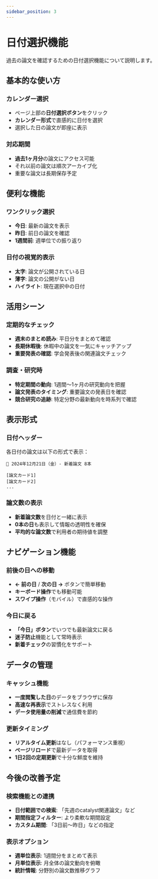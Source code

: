 ```yaml
---
sidebar_position: 3
---
```


# 日付選択機能

過去の論文を確認するための日付選択機能について説明します。

## 基本的な使い方

### カレンダー選択
- ページ上部の**日付選択ボタン**をクリック
- **カレンダー形式**で直感的に日付を選択
- 選択した日の論文が即座に表示

### 対応期間
- **過去1ヶ月分**の論文にアクセス可能
- それ以前の論文は順次アーカイブ化
- 重要な論文は長期保存予定

## 便利な機能

### ワンクリック選択
- **今日**: 最新の論文を表示
- **昨日**: 前日の論文を確認
- **1週間前**: 週単位での振り返り

### 日付の視覚的表示
- **太字**: 論文が公開されている日
- **薄字**: 論文の公開がない日
- **ハイライト**: 現在選択中の日付

## 活用シーン

### 定期的なチェック
- **週末のまとめ読み**: 平日分をまとめて確認
- **長期休暇後**: 休暇中の論文を一気にキャッチアップ
- **重要発表の確認**: 学会発表後の関連論文チェック

### 調査・研究時
- **特定期間の動向**: 1週間〜1ヶ月の研究動向を把握
- **論文発表のタイミング**: 重要論文の発表日を確認
- **競合研究の追跡**: 特定分野の最新動向を時系列で確認

## 表示形式

### 日付ヘッダー
各日付の論文は以下の形式で表示：

```
📅 2024年12月21日（金）- 新着論文 8本

[論文カード1]
[論文カード2]
...
```

### 論文数の表示
- **新着論文数**を日付と一緒に表示
- **0本の日**も表示して情報の透明性を確保
- **平均的な論文数**で利用者の期待値を調整

## ナビゲーション機能

### 前後の日への移動
- **← 前の日** / **次の日 →** ボタンで簡単移動
- **キーボード操作**でも移動可能
- **スワイプ操作**（モバイル）で直感的な操作

### 今日に戻る
- **「今日」ボタン**でいつでも最新論文に戻る
- **迷子防止**機能として常時表示
- **新着チェック**の習慣化をサポート

## データの管理

### キャッシュ機能
- **一度閲覧した日**のデータをブラウザに保存
- **高速な再表示**でストレスなく利用
- **データ使用量の削減**で通信費を節約

### 更新タイミング
- **リアルタイム更新**はなし（パフォーマンス重視）
- **ページリロード**で最新データを取得
- **1日2回の定期更新**で十分な鮮度を維持

## 今後の改善予定

### 検索機能との連携
- **日付範囲での検索**: 「先週のcatalyst関連論文」など
- **期間指定フィルター**: より柔軟な期間設定
- **カスタム期間**: 「3日前〜昨日」などの指定

### 表示オプション
- **週単位表示**: 1週間分をまとめて表示
- **月単位表示**: 月全体の論文動向を俯瞰
- **統計情報**: 分野別の論文数推移グラフ
